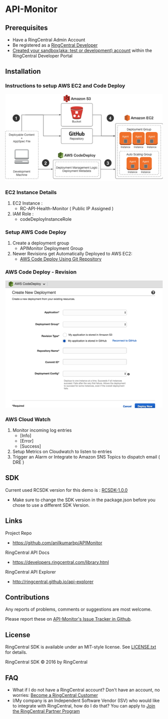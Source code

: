API-Monitor
=======================



## Prerequisites

* Have a RingCentral Admin Account
* Be registered as a [RingCentral Developer](https://developers.ringcentral.com/)
* [Created your sandbox(aka: test or development) account](https://developer.ringcentral.com/library/tutorials/test-account.html) within the RingCentral Developer Portal

## Installation


### Instructions to setup AWS EC2 and Code Deploy

![APP screenshots](docs/EC2.png)

### EC2 Instance Details 
1. EC2 Instance : 
    * RC-API-Health-Monitor  ( Public IP Assigned )
2. IAM Role :
    * codeDeployInstanceRole

### Setup AWS Code Deploy
1. Create a deployment group
    * APIMonitor Deployment Group
2. Newer Revisions get Automatically Deployed to AWS EC2:
    * [AWS Code Deploy Using Git Repository](https://www.youtube.com/watch?v=suI-bUByP_k)


### AWS Code Deploy - Revision

![APP screenshots1](docs/CodeDeploy.png)


### AWS Cloud Watch
1. Monitor incoming log entries
    * [Info]
    * [Error]
    * [Success]    
2. Setup Metrics on Cloudwatch to listen to entries
3. Trigger an Alarm or Integrate to Amazon SNS Topics to dispatch email ( DRE )


## SDK 

Current used RCSDK version for this demo is :
[RCSDK-1.0.0](https://github.com/ringcentral/ringcentral-python)
* Make sure to change the SDK version in the package.json before you chose to use a different SDK Version.


## Links

Project Repo

* https://github.com/anilkumarbp/APIMonitor

RingCentral API Docs

* https://developers.ringcentral.com/library.html

RingCentral API Explorer

* http://ringcentral.github.io/api-explorer

## Contributions

Any reports of problems, comments or suggestions are most welcome.

Please report these on [API-Monitor's Issue Tracker in Github](https://github.com/vyshakhbabji/APIMonitor/issues).

## License

RingCentral SDK is available under an MIT-style license. See [LICENSE.txt](LICENSE.txt) for details.

RingCentral SDK &copy; 2016 by RingCentral

## FAQ

* What if I do not have a RingCentral account? Don't have an account, no worries: [Become a RingCentral Customer](https://www.ringcentral.com/office/plansandpricing.html)
* I/My company is an Independent Software Vendor (ISV) who would like to integrate with RingCentral, how do I do that? You can apply to [Join the RingCentral Partner Program](http://www.ringcentral.com/partner/isvreseller.html)
